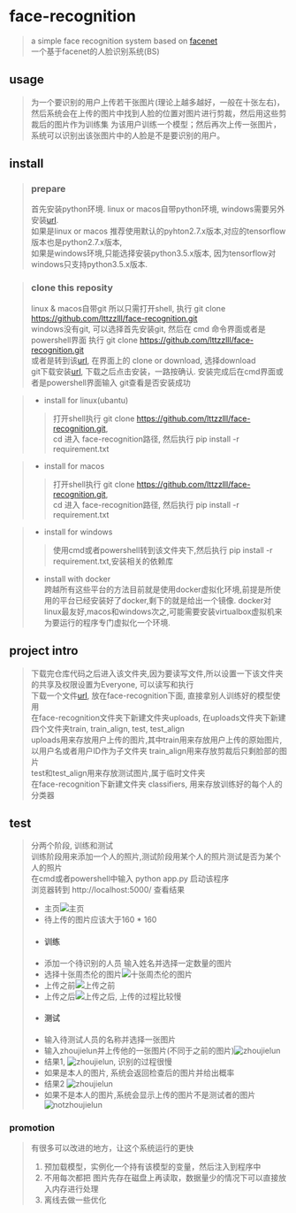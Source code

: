 # face-recognition
> a simple face recognition system based on [facenet](https://github.com/davidsandberg/facenet)  
> 一个基于facenet的人脸识别系统(BS)

## usage
> 为一个要识别的用户上传若干张图片(理论上越多越好，一般在十张左右)，然后系统会在上传的图片中找到人脸的位置对图片进行剪裁，然后用这些剪裁后的图片作为训练集
为该用户训练一个模型；然后再次上传一张图片，系统可以识别出该张图片中的人脸是不是要识别的用户。


## install
> ### prepare
> 首先安装python环境.
> linux or macos自带python环境, windows需要另外安装[url](https://www.python.org/downloads/windows/).  
> 如果是linux or macos 推荐使用默认的pyhton2.7.x版本,对应的tensorflow版本也是python2.7.x版本,  
> 如果是windows环境,只能选择安装python3.5.x版本, 因为tensorflow对windows只支持python3.5.x版本.

> ### clone this reposity
> linux & macos自带git 所以只需打开shell, 执行 git clone https://github.com/lttzzlll/face-recognition.git   
> windows没有git, 可以选择首先安装git, 然后在 cmd 命令界面或者是powershell界面 执行 git clone https://github.com/lttzzlll/face-recognition.git  
> 或者是转到该[url](https://github.com/lttzzlll/face-recognition.git), 在界面上的 clone or download, 选择download  
> git下载安装[url](https://git-for-windows.github.io/), 下载之后点击安装，一路按确认. 安装完成后在cmd界面或者是powershell界面输入 git查看是否安装成功

> * install for linux(ubantu)  
>> 打开shell执行 git clone https://github.com/lttzzlll/face-recognition.git,  
>> cd 进入 face-recognition路径, 然后执行 pip install -r requirement.txt

> * install for macos  
>> 打开shell执行 git clone https://github.com/lttzzlll/face-recognition.git,  
>> cd 进入 face-recognition路径, 然后执行 pip install -r requirement.txt

> * install for windows  
>> 使用cmd或者powershell转到该文件夹下,然后执行 pip install -r requirement.txt,安装相关的依赖库
> * install with docker  
> 跨越所有这些平台的方法目前就是使用docker虚拟化环境,前提是所使用的平台已经安装好了docker,剩下的就是给出一个镜像.
> docker对linux最友好,macos和windows次之,可能需要安装virtualbox虚拟机来为要运行的程序专门虚拟化一个环境.


## project intro
> 下载完仓库代码之后进入该文件夹,因为要读写文件,所以设置一下该文件夹的共享及权限设置为Everyone, 可以读写和执行  
> 下载一个文件[url](https://drive.google.com/file/d/0B5MzpY9kBtDVZ2RpVDYwWmxoSUk/edit), 放在face-recognition下面, 直接拿别人训练好的模型使用  
> 在face-recognition文件夹下新建文件夹uploads, 在uploads文件夹下新建四个文件夹train, train_align, test, test_align  
> uploads用来存放用户上传的图片,其中train用来存放用户上传的原始图片,以用户名或者用户ID作为子文件夹
> train_align用来存放剪裁后只剩脸部的图片  
> test和test_align用来存放测试图片,属于临时文件夹    
> 在face-recognition下新建文件夹 classifiers, 用来存放训练好的每个人的分类器
## test
> 分两个阶段, 训练和测试  
> 训练阶段用来添加一个人的照片,测试阶段用某个人的照片测试是否为某个人的照片  
> 在cmd或者powershell中输入 python app.py 启动该程序  
> 浏览器转到 http://localhost:5000/ 查看结果  
>* 主页![主页](intro-images/mainpage.png)  
>* 待上传的图片应该大于160 * 160  
>* #### 训练  
>* 添加一个待识别的人员 输入姓名并选择一定数量的图片  
>* 选择十张周杰伦的图片![十张周杰伦的图片](intro-images/train_upload_images.png)  
>* 上传之前![上传之前](intro-images/train_before_upload.png)  
>* 上传之后![上传之后](intro-images/train_after_upload.png), 上传的过程比较慢  
>* #### 测试  
>* 输入待测试人员的名称并选择一张图片  
>* 输入zhoujielun并上传他的一张图片(不同于之前的图片)![zhoujielun](intro-images/test_before_upload_is_zhoujielun.png)
>* 结果1, ![zhoujielun](intro-images/test_after_upload_success.png), 识别的过程很慢  
>* 如果是本人的图片, 系统会返回检查后的图片并给出概率
>* 结果2 ![zhoujielun](intro-images/test_before_upload_not_zhoujielun.png)  
>* 如果不是本人的图片,系统会显示上传的图片不是测试者的图片 ![notzhoujielun](intro-images/test_after_upload_fail.png)  

### promotion
> 有很多可以改进的地方，让这个系统运行的更快
> 1. 预加载模型，实例化一个持有该模型的变量，然后注入到程序中
> 2. 不用每次都把 图片先存在磁盘上再读取，数据量少的情况下可以直接放入内存进行处理
> 3. 离线去做一些优化